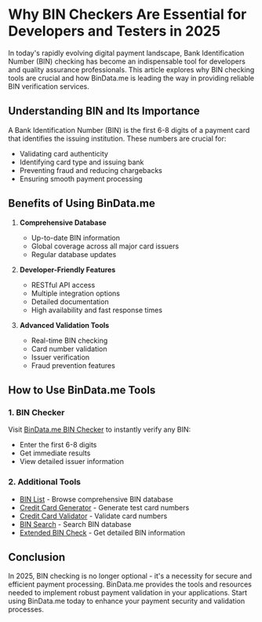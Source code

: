 # Why BIN Checkers Are Essential for Developers and Testers in 2025

In today's rapidly evolving digital payment landscape, Bank Identification Number (BIN) checking has become an indispensable tool for developers and quality assurance professionals. This article explores why BIN checking tools are crucial and how BinData.me is leading the way in providing reliable BIN verification services.

## Understanding BIN and Its Importance

A Bank Identification Number (BIN) is the first 6-8 digits of a payment card that identifies the issuing institution. These numbers are crucial for:
- Validating card authenticity
- Identifying card type and issuing bank
- Preventing fraud and reducing chargebacks
- Ensuring smooth payment processing

## Benefits of Using BinData.me

1. **Comprehensive Database**
   - Up-to-date BIN information
   - Global coverage across all major card issuers
   - Regular database updates

2. **Developer-Friendly Features**
   - RESTful API access
   - Multiple integration options
   - Detailed documentation
   - High availability and fast response times

3. **Advanced Validation Tools**
   - Real-time BIN checking
   - Card number validation
   - Issuer verification
   - Fraud prevention features

## How to Use BinData.me Tools

### 1. BIN Checker
Visit [BinData.me BIN Checker](https://bindata.me/bin-checker) to instantly verify any BIN:
- Enter the first 6-8 digits
- Get immediate results
- View detailed issuer information

### 2. Additional Tools
- [BIN List](https://bindata.me/bin-list) - Browse comprehensive BIN database
- [Credit Card Generator](https://bindata.me/credit-card-generator) - Generate test card numbers
- [Credit Card Validator](https://bindata.me/credit-card-validator) - Validate card numbers
- [BIN Search](https://bindata.me/bin-search) - Search BIN database
- [Extended BIN Check](https://bindata.me/bin-checker-extended) - Get detailed BIN information

## Conclusion

In 2025, BIN checking is no longer optional - it's a necessity for secure and efficient payment processing. BinData.me provides the tools and resources needed to implement robust payment validation in your applications. Start using BinData.me today to enhance your payment security and validation processes.
